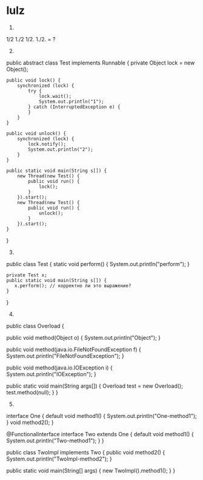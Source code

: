 # lulz

1)      
1/2   1./2   1/2.   1./2.  = ?
      
2)       
public abstract class Test implements Runnable { 
    private Object lock = new Object(); 
 
    public void lock() { 
        synchronized (lock) { 
            try { 
                lock.wait(); 
                System.out.println("1"); 
            } catch (InterruptedException e) { 
            } 
        } 
    } 
 
    public void unlock() { 
        synchronized (lock) { 
            lock.notify(); 
            System.out.println("2"); 
        } 
    } 
 
    public static void main(String s[]) { 
        new Thread(new Test() { 
            public void run() { 
                lock(); 
            } 
        }).start(); 
        new Thread(new Test() { 
            public void run() { 
                unlock(); 
            } 
        }).start(); 
    } 
}


3)        
public class Test {
    static void perform() {
    	System.out.println("perform");
    }

    private Test x;
    public static void main(String s[]) {
       x.perform(); // корректно ли это выражение?
    }
}

4)       
public class Overload {

  public void method(Object o) {
    System.out.println("Object");
  }

  public void method(java.io.FileNotFoundException f) {
    System.out.println("FileNotFoundException");
  }

  public void method(java.io.IOException i) {
    System.out.println("IOException");
  }

  public static void main(String args[]) {
    Overload test = new Overload();
    test.method(null);
  }
}

5)        
interface One {
   default void method1() {
       System.out.println("One-method1");
   }
   void method2();
}

@FunctionalInterface
interface Two extends One {
   default void method1() {
       System.out.println("Two-method1");
   }
}

public class TwoImpl implements Two {
   public void method2() {
       System.out.println("TwoImpl-method2");
   }

   public static void main(String[] args) {
       new TwoImpl().method1();
   }
}













